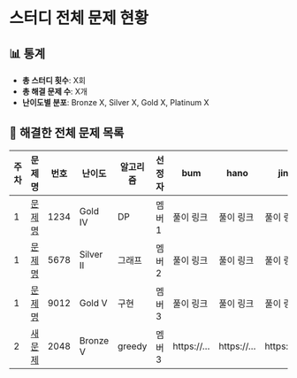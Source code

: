 # 스터디 전체 문제 현황

## 📊 통계 <!-- 자동 생성 영역, 손으로 수정 ❌ -->
<!-- ACTIONS-STATS:START -->
- **총 스터디 횟수**: X회
- **총 해결 문제 수**: X개
- **난이도별 분포**: Bronze X, Silver X, Gold X, Platinum X

<!-- ACTIONS-STATS:END -->


## 📑 해결한 전체 문제 목록

| 주차 | 문제명 | 번호 | 난이도 | 알고리즘 | 선정자 | bum | hano | jin |
|------|--------|------|--------|----------|--------|---------------|---------------|---------------|
| 1 | [문제명](https://www.acmicpc.net/problem/1234) | 1234 | Gold IV | DP | 멤버1 | 풀이 링크 | 풀이 링크 | 풀이 링크 |
| 1 | [문제명](https://www.acmicpc.net/problem/5678) | 5678 | Silver II | 그래프 | 멤버2 | 풀이 링크 | 풀이 링크 | 풀이 링크 |
| 1 | [문제명](https://www.acmicpc.net/problem/9012) | 9012 | Gold V | 구현 | 멤버3 | 풀이 링크 | 풀이 링크 | 풀이 링크 |
| 2 | [새문제](https://www.acmicpc.net/problem/2048)   | 2048 | Bronze V  | greedy       | 멤버3 | https://… | https://… | https://… |

<!-- ACTIONS-PROBLEMS:START -->
<!-- 아래 영역은 자동으로 관리됩니다. 수동 편집 금지 -->
<!-- ACTIONS-PROBLEMS:END -->